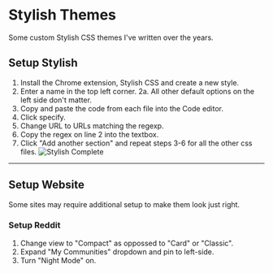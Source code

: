 # Stylish Themes
Some custom Stylish CSS themes I've written over the years.

## Setup Stylish
1. Install the Chrome extension, Stylish CSS and create a new style.
2. Enter a name in the top left corner.
2a. All other default options on the left side don't matter.
3. Copy and paste the code from each file into the Code editor.
4. Click specify.
5. Change URL to URLs matching the regexp.
6. Copy the regex on line 2 into the textbox.
7. Click "Add another section" and repeat steps 3-6 for all the other css files.
![Stylish Complete](https://i.imgur.com/cJLIrUE.png)

---

## Setup Website
Some sites may require additional setup to make them look just right.

### Setup Reddit
1. Change view to "Compact" as oppossed to "Card" or "Classic".
2. Expand "My Communities" dropdown and pin to left-side.
3. Turn "Night Mode" on.
